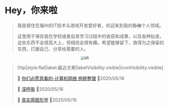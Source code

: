 # Hey，你来啦
> 我是居住在福州的IT技术与游戏开发爱好者，欢迎来到我的~~鱼塘~~个人领域。
>
> 这里用于保存我在学校或者自发学习过程中的收获和成果，以及各种扯皮。这些东西不会很高大上，但相信会很有趣。希望能够留下，值得为之保留的东西，打磨自己、分享给需要的人。

<div style="text-align:center;">
	<img src="https://i.loli.net/2020/03/16/5fkUipJE4dB92mz.png" alt="QR" style="zoom:70%;"/>
</div>


> [!tip|style:flat|label:最近文章|labelVisibility:visible|iconVisibility:visible]
>
> 📃 [你们必愿意看的-计算机网络 例题整理](/zh-cn/network/你们更愿意看的.md) 📅2020/05/16
>
> 📃 [深呼吸](/zh-cn/chat/深呼吸.md) 📅2020/05/16
>
> 📃 [真实感图形学](/zh-cn/graphics/10.真实感图形学.md) 📅2020/05/16